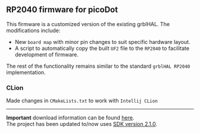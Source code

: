 ## RP2040 firmware for picoDot

This firmware is a customized version of the existing grblHAL. The modifications include:
- New `board map` with minor pin changes to suit specific hardware layout.
- A script to automatically copy the built `UF2` file to the `RP2040` to facilitate development of firmware.

The rest of the functionality remains similar to the standard `grblHAL RP2040` implementation.

### CLion
Made changes in `CMakeLists.txt` to work with `Intellij CLion`

---


__Important__ download information can be found [here](https://github.com/grblHAL/core/wiki/Compiling-grblHAL).  
The project has been updated to/now uses [SDK version 2.1.0](https://github.com/raspberrypi/pico-sdk/releases).
